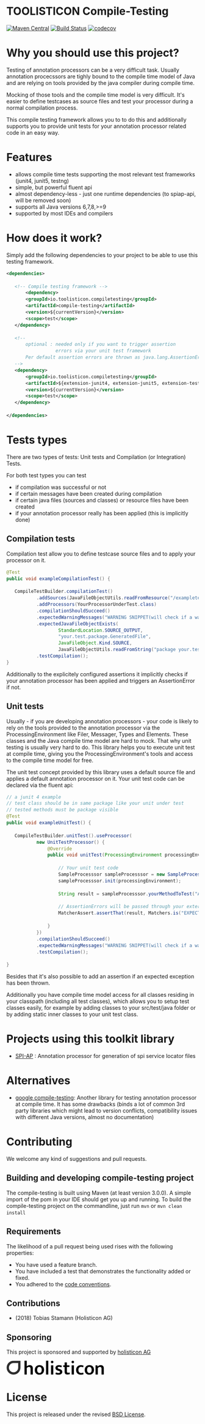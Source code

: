 # TOOLISTICON Compile-Testing

[![Maven Central](https://maven-badges.herokuapp.com/maven-central/io.toolisticon.compiletesting/compiletesting-parent/badge.svg)](https://maven-badges.herokuapp.com/maven-central/io.toolisticon.compiletesting/compiletesting-parent)
[![Build Status](https://api.travis-ci.org/toolisticon/compile-testing.svg)](https://travis-ci.org/toolisticon/compile-testing)
[![codecov](https://codecov.io/gh/toolisticon/compile-testing/branch/master/graph/badge.svg)](https://codecov.io/gh/toolisticon/compile-testing)

# Why you should use this project?
Testing of annotation processors can be a very difficult task.
Usually annotation procecssors are tighly bound to the compile time model of Java and are relying on tools provided by the java compiler during compile time.

Mocking of those tools and the compile time model is very difficult.
It's easier to define testcases as source files and test your processor during a normal compilation process.

This compile testing framework allows you to to do this and additionally supports you to provide unit tests for your annotation processor related code in an easy way.

# Features

- allows compile time tests supporting the most relevant test frameworks (junit4, junit5, testng)
- simple, but powerful fluent api
- almost dependency-less - just one runtime dependencies (to spiap-api, will be removed soon)
- supports all Java versions 6,7,8,>=9
- supported by most IDEs and compilers

# How does it work?
Simply add the following dependencies to your project to be able to use this testing framework.

```xml
<dependencies>

   <!-- Compile testing framework -->
       <dependency>
       <groupId>io.toolisticon.compiletesting</groupId>
       <artifactId>compile-testing</artifactId>
       <version>${currentVersion}</version>
       <scope>test</scope>
   </dependency>

   <!-- 
       optional : needed only if you want to trigger assertion 
                  errors via your unit test framework 
       Per default assertion errors are thrown as java.lang.AssertionError 
   -->
   <dependency>
       <groupId>io.toolisticon.compiletesting</groupId>
       <artifactId>${extension-junit4, extension-junit5, extension-testng}</artifactId>
       <version>${currentVersion}</version>
       <scope>test</scope>
   </dependency>

</dependencies>
```
     
# Tests types

There are two types of tests: Unit tests and Compilation (or Integration) Tests.

For both test types you can test

- if compilation was successful or not
- if certain messages have been created during compilation
- if certain java files (sources and classes) or resource files have been created
- if your annotation processor really has been applied (this is implicitly done)

## Compilation tests

Compilation test allow you to define testcase source files and to apply your processor on it.

```java
@Test
public void exampleCompilationTest() {

   CompileTestBuilder.compilationTest()
           .addSources(JavaFileObjectUtils.readFromResource("/exampletestcase/Testcase1.java"))
           .addProcessors(YourProcessorUnderTest.class)
           .compilationShouldSucceed()
           .expectedWarningMessages("WARNING SNIPPET(will check if a warning exists that contains passed string)")
           .expectedJavaFileObjectExists(
                   StandardLocation.SOURCE_OUTPUT,
                   "your.test.package.GeneratedFile", 
                   JavaFileObject.Kind.SOURCE, 
                   JavaFileObjectUtils.readFromString("package your.test.package;\npublic class GeneratedFile{}"))
           .testCompilation();
}
```

Additionally to the explicitely configured assertions it implicitly checks if your annotation processor has been applied and triggers an AssertionError if not.



## Unit tests

Usually - if you are developing annotation processors - your code is likely to rely on the tools provided to the annotation processor via the ProcessingEnvironment like Filer, Messager, Types and Elements.
These classes and the Java compile time model are hard to mock. That why unit testing is usually very hard to do.
This library helps you to execute unit test at compile time, giving you the ProcessingEnvironment's tools and access to the compile time model for free.

The unit test concept provided by this library uses a default source file and applies a default annotation processor on it. 
Your unit test code can be declared via the fluent api:

```java
// a junit 4 example 
// test class should be in same package like your unit under test
// tested methods must be package visible
@Test
public void exampleUnitTest() {

   CompileTestBuilder.unitTest().useProcessor(
           new UnitTestProcessor() {
               @Override
               public void unitTest(ProcessingEnvironment processingEnvironment, TypeElement typeElement) {

                   // Your unit test code
                   SampleProcesssor sampleProcesssor = new SampleProcesssor();
                   sampleProcesssor.init(processingEnvironment);

                   String result = sampleProcesssor.yourMethodToTest("ABC");

                   // AssertionErrors will be passed through your external unit test function
                   MatcherAssert.assertThat(result, Matchers.is("EXPECTED RESULT"));

               }
           })
           .compilationShouldSucceed()
           .expectedWarningMessages("WARNING SNIPPET(will check if a warning exists that contains passed string)")
           .testCompilation();

}
```
 
Besides that it's also possible to add an assertion if an expected exception has been thrown.

Additionally you have compile time model access for all classes residing in your classpath (including all test classes), which allows you to setup test classes easily, for example by adding classes to your src/test/java folder or by adding static inner classes to your unit test class.
 
 
 
# Projects using this toolkit library

- [SPI-AP](https://github.com/toolisticon/SPI-Annotation-Processor) : Annotation processor for generation of spi service locator files

# Alternatives

- [google compile-testing](https://github.com/google/compile-testing): Another library for testing annotation processor at compile time. It has some drawbacks (binds a lot of common 3rd party libraries which might lead to version conflicts, compatibility issues with different Java versions, almost no documentation) 

# Contributing

We welcome any kind of suggestions and pull requests.

## Building and developing compile-testing project

The compile-testing is built using Maven (at least version 3.0.0).
A simple import of the pom in your IDE should get you up and running. To build the compile-testing project on the commandline, just run `mvn` or `mvn clean install`

## Requirements

The likelihood of a pull request being used rises with the following properties:

- You have used a feature branch.
- You have included a test that demonstrates the functionality added or fixed.
- You adhered to the [code conventions](http://www.oracle.com/technetwork/java/javase/documentation/codeconvtoc-136057.html).

## Contributions

- (2018) Tobias Stamann (Holisticon AG)

## Sponsoring

This project is sponsored and supported by [holisticon AG](http://www.holisticon.de/)

![Holisticon AG](https://raw.githubusercontent.com/toolisticon/toolisticon.github.io/master/holisticon-logo.png)

# License

This project is released under the revised [BSD License](LICENSE).

